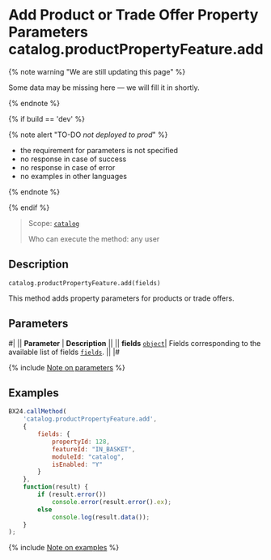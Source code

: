 # Add Product or Trade Offer Property Parameters catalog.productPropertyFeature.add

{% note warning "We are still updating this page" %}

Some data may be missing here — we will fill it in shortly.

{% endnote %}

{% if build == 'dev' %}

{% note alert "TO-DO _not deployed to prod_" %}

- the requirement for parameters is not specified
- no response in case of success
- no response in case of error
- no examples in other languages
  
{% endnote %}

{% endif %}

> Scope: [`catalog`](../../scopes/permissions.md)
>
> Who can execute the method: any user

## Description

```http
catalog.productPropertyFeature.add(fields)
```

This method adds property parameters for products or trade offers.

## Parameters

#|
|| **Parameter** | **Description** ||
|| **fields**
[`object`](../../data-types.md)| Fields corresponding to the available list of fields [`fields`](catalog-product-property-feature-get-fields.md). ||
|#

{% include [Note on parameters](../../../_includes/required.md) %}

## Examples

```javascript
BX24.callMethod(
    'catalog.productPropertyFeature.add',
    {
        fields: {
            propertyId: 128,
            featureId: "IN_BASKET",
            moduleId: "catalog",
            isEnabled: "Y"
        }
    },
    function(result) {
        if (result.error())
            console.error(result.error().ex);
        else
            console.log(result.data());
    }
);
```
{% include [Note on examples](../../../_includes/examples.md) %}